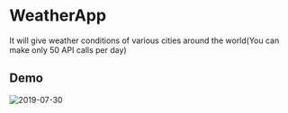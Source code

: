 # WeatherApp
It will give weather conditions of various cities around the world(You can make only 50 API calls per day)
## Demo ##

![2019-07-30](https://user-images.githubusercontent.com/40232447/62152983-425a0800-b321-11e9-910b-75c2956f43c8.png)
